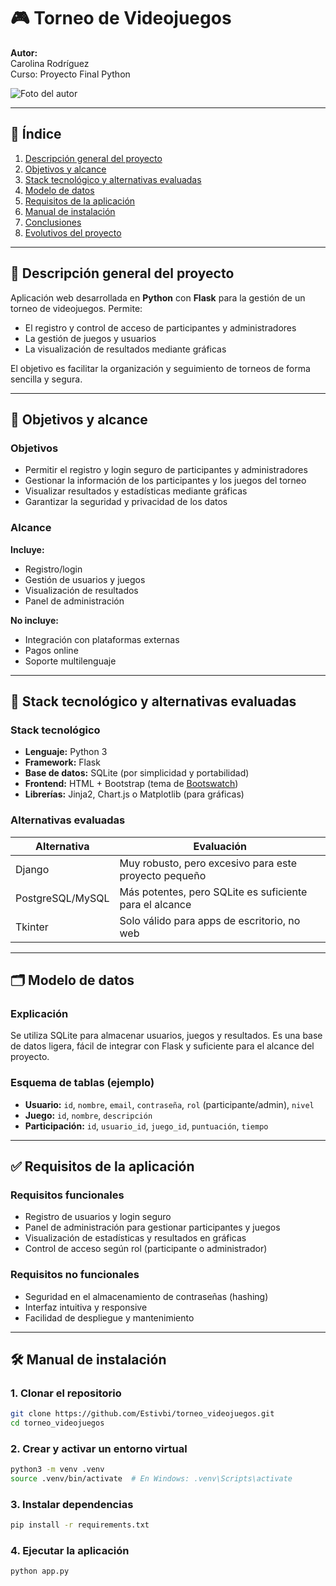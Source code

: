 # 🎮 Torneo de Videojuegos

**Autor:**  
Carolina Rodríguez  
Curso: Proyecto Final Python

![Foto del autor](coloca_aquí_tu_foto.jpg) <!-- Puedes cambiar por un link externo si lo subes a GitHub -->

---

## 📑 Índice

1. [Descripción general del proyecto](#descripción-general-del-proyecto)  
2. [Objetivos y alcance](#objetivos-y-alcance)  
3. [Stack tecnológico y alternativas evaluadas](#stack-tecnológico-y-alternativas-evaluadas)  
4. [Modelo de datos](#modelo-de-datos)  
5. [Requisitos de la aplicación](#requisitos-de-la-aplicación)  
6. [Manual de instalación](#manual-de-instalación)  
7. [Conclusiones](#conclusiones)  
8. [Evolutivos del proyecto](#evolutivos-del-proyecto)  

---

## 🧾 Descripción general del proyecto

Aplicación web desarrollada en **Python** con **Flask** para la gestión de un torneo de videojuegos. Permite:

- El registro y control de acceso de participantes y administradores  
- La gestión de juegos y usuarios  
- La visualización de resultados mediante gráficas  

El objetivo es facilitar la organización y seguimiento de torneos de forma sencilla y segura.

---

## 🎯 Objetivos y alcance

### Objetivos

- Permitir el registro y login seguro de participantes y administradores  
- Gestionar la información de los participantes y los juegos del torneo  
- Visualizar resultados y estadísticas mediante gráficas  
- Garantizar la seguridad y privacidad de los datos  

### Alcance

**Incluye:**  
- Registro/login  
- Gestión de usuarios y juegos  
- Visualización de resultados  
- Panel de administración

**No incluye:**  
- Integración con plataformas externas  
- Pagos online  
- Soporte multilenguaje  

---

## 🧰 Stack tecnológico y alternativas evaluadas

### Stack tecnológico

- **Lenguaje:** Python 3  
- **Framework:** Flask  
- **Base de datos:** SQLite (por simplicidad y portabilidad)  
- **Frontend:** HTML + Bootstrap (tema de [Bootswatch](https://bootswatch.com))  
- **Librerías:** Jinja2, Chart.js o Matplotlib (para gráficas)  

### Alternativas evaluadas

| Alternativa       | Evaluación |
|-------------------|------------|
| Django            | Muy robusto, pero excesivo para este proyecto pequeño |
| PostgreSQL/MySQL  | Más potentes, pero SQLite es suficiente para el alcance |
| Tkinter           | Solo válido para apps de escritorio, no web |

---

## 🗂 Modelo de datos

### Explicación

Se utiliza SQLite para almacenar usuarios, juegos y resultados. Es una base de datos ligera, fácil de integrar con Flask y suficiente para el alcance del proyecto.

### Esquema de tablas (ejemplo)

- **Usuario:** `id`, `nombre`, `email`, `contraseña`, `rol` (participante/admin), `nivel`  
- **Juego:** `id`, `nombre`, `descripción`  
- **Participación:** `id`, `usuario_id`, `juego_id`, `puntuación`, `tiempo`

<!-- Puedes insertar aquí un diagrama visual generado con diagrams.net -->

---

## ✅ Requisitos de la aplicación

### Requisitos funcionales

- Registro de usuarios y login seguro  
- Panel de administración para gestionar participantes y juegos  
- Visualización de estadísticas y resultados en gráficas  
- Control de acceso según rol (participante o administrador)

### Requisitos no funcionales

- Seguridad en el almacenamiento de contraseñas (hashing)  
- Interfaz intuitiva y responsive  
- Facilidad de despliegue y mantenimiento

<!-- Puedes incluir aquí capturas de pantalla de las páginas principales -->

---

## 🛠 Manual de instalación

### 1. Clonar el repositorio

```bash
git clone https://github.com/Estivbi/torneo_videojuegos.git
cd torneo_videojuegos
```
### 2. Crear y activar un entorno virtual

```bash
python3 -m venv .venv
source .venv/bin/activate  # En Windows: .venv\Scripts\activate
```

### 3. Instalar dependencias

```bash
pip install -r requirements.txt
```

### 4. Ejecutar la aplicación

```bash
python app.py
``` 